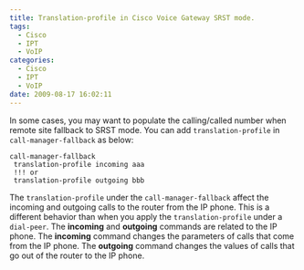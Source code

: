 ```yaml
---
title: Translation-profile in Cisco Voice Gateway SRST mode.
tags:
  - Cisco
  - IPT
  - VoIP
categories:
  - Cisco
  - IPT
  - VoIP
date: 2009-08-17 16:02:11
---
```


In some cases, you may want to populate the calling/called number when remote site fallback to SRST mode. You can add `translation-profile` in `call-manager-fallback` as below:
```
call-manager-fallback
 translation-profile incoming aaa
 !!! or
 translation-profile outgoing bbb
```

The `translation-profile` under the `call-manager-fallback` affect the incoming and outgoing calls to the router from the IP phone. This is a different behavior than when you apply the `translation-profile` under a `dial-peer`. The **incoming** and **outgoing** commands are related to the IP phone. The **incoming** command changes the parameters of calls that come from the IP phone. The **outgoing** command changes the values of calls that go out of the router to the IP phone.
